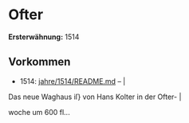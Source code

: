 # Ofter

**Ersterwähnung:** 1514

## Vorkommen
- 1514: [jahre/1514/README.md](../jahre/1514/README.md) – |

Das neue Waghaus iſ} von Hans Kolter in der Ofter- |

woche um 600 fl...
